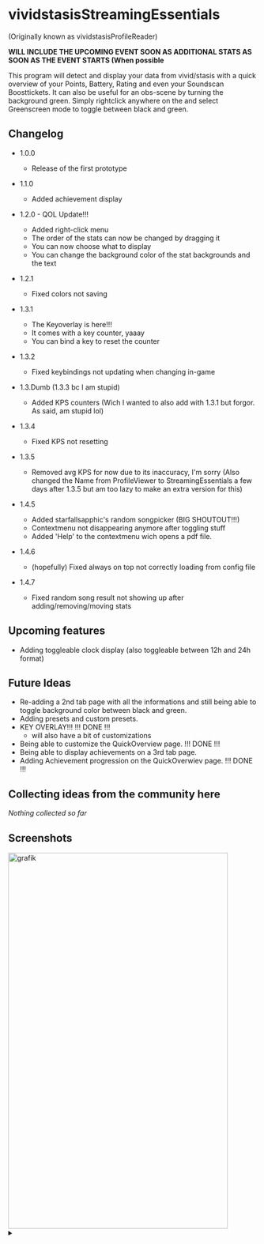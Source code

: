 # vividstasisStreamingEssentials
(Originally known as vividstasisProfileReader)

**WILL INCLUDE THE UPCOMING EVENT SOON AS ADDITIONAL STATS AS SOON AS THE EVENT STARTS (When possible**

This program will detect and display your data from vivid/stasis with a quick overview of your Points, Battery, Rating and even your Soundscan Boosttickets.
It can also be useful for an obs-scene by turning the background green.
Simply rightclick anywhere on the and select Greenscreen mode to toggle between black and green.

Changelog
------------------------------------
 - 1.0.0
    - Release of the first prototype
      

 - 1.1.0
    - Added achievement display
      

 - 1.2.0 - QOL Update!!!
   - Added right-click menu
   - The order of the stats can now be changed by dragging it
   - You can now choose what to display
   - You can change the background color of the stat backgrounds and the text
     

 - 1.2.1
    - Fixed colors not saving
      

 - 1.3.1
    - The Keyoverlay is here!!!
    - It comes with a key counter, yaaay
    - You can bind a key to reset the counter
      

  - 1.3.2
    - Fixed keybindings not updating when changing in-game
      
   
   - 1.3.Dumb (1.3.3 bc I am stupid)
     - Added KPS counters (Wich I wanted to also add with 1.3.1 but forgor. As said, am stupid lol)
       

   - 1.3.4
     - Fixed KPS not resetting
       

   - 1.3.5
     - Removed avg KPS for now due to its inaccuracy, I'm sorry
(Also changed the Name from ProfileViewer to StreamingEssentials a few days after 1.3.5 but am too lazy to make an extra version for this)

 - 1.4.5
    - Added starfallsapphic's random songpicker (BIG SHOUTOUT!!!)
    - Contextmenu not disappearing anymore after toggling stuff
    - Added 'Help' to the contextmenu wich opens a pdf file.

 - 1.4.6
    - (hopefully) Fixed always on top not correctly loading from config file
  
 - 1.4.7
    - Fixed random song result not showing up after adding/removing/moving stats
  
Upcoming features
------------------------------------
 - Adding toggleable clock display (also toggleable between 12h and 24h format)


Future Ideas
------------------------------------
 - Re-adding a 2nd tab page with all the informations and still being able to toggle background color between black and green.
 - Adding presets and custom presets.
 - KEY OVERLAY!!! !!! DONE !!!
    - will also have a bit of customizations
 - Being able to customize the QuickOverview page.   !!! DONE !!!
 - Being able to display achievements on a 3rd tab page.
 - Adding Achievement progression on the QuickOverwiev page.   !!! DONE !!!

Collecting ideas from the community here
------------------------------------
*Nothing collected so far*

Screenshots
------------------------------------
<img width="444" height="761" alt="grafik" src="https://github.com/user-attachments/assets/457c6da8-6116-4b73-aae7-87079f001873" />


<details>
  <summary></summary>
  
 Trailer + showcase releasing soon on youtube (PolarStudios)
  
</details>
